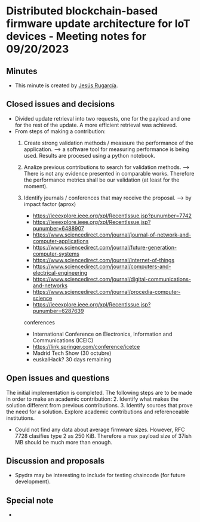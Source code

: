 # Distributed blockchain-based firmware update architecture for IoT devices - Meeting notes for 09/20/2023

## Minutes

- This minute is created by [Jesús Rugarcía](https://github.com/jesusrugarcia).

## Closed issues and decisions

- Divided update retrieval into two requests, one for the payload and one for the rest of the update. A more efficient retrieval was achieved.
- From steps of making a contribution:
    1. Create strong  validation methods / meassure the performance of the application. --> a software tool for measuring performance is being used. Results are procesed using a python notebook.
    4. Analize previous contributions to search for validation methods. --> There is not any evidence presented in comparable works. Therefore the performance metrics shall be our validation (at least for the moment).
    5. Identify journals / conferences that may receive the proposal. --> by impact factor (aprox)
        - https://ieeexplore.ieee.org/xpl/RecentIssue.jsp?punumber=7742
        - https://ieeexplore.ieee.org/xpl/RecentIssue.jsp?punumber=6488907
        - https://www.sciencedirect.com/journal/journal-of-network-and-computer-applications
        - https://www.sciencedirect.com/journal/future-generation-computer-systems
        - https://www.sciencedirect.com/journal/internet-of-things
        - https://www.sciencedirect.com/journal/computers-and-electrical-engineering
        - https://www.sciencedirect.com/journal/digital-communications-and-networks
        - https://www.sciencedirect.com/journal/procedia-computer-science
        - https://ieeexplore.ieee.org/xpl/RecentIssue.jsp?punumber=6287639

        conferences
        - International Conference on Electronics, Information and Communications (ICEIC)
        - https://link.springer.com/conference/icetce
        - Madrid Tech Show (30 octubre)
        - euskalHack? 30 days remaining


## Open issues and questions
The initial implementation is completed. The following steps are to be made in order to make an academic contribution:
2. Identify what makes the solution different from previous contributions.
3. Identify sources that prove the need for a solution. Explore academic contributions and referenceable institutions.


- Could not find any data about average firmware sizes. However, RFC 7728 clasifies type 2 as 250 KiB. Therefore a max payload size of 37ish MB should be much more than enough.

## Discussion and proposals

- Spydra may be interesting to include for testing chaincode (for future development).
## Special note
- 